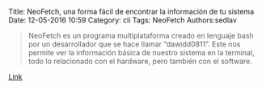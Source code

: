 Title: NeoFetch, una forma fácil de encontrar la información de tu sistema
Date: 12-05-2016 10:59
Category: cli
Tags: NeoFetch
Authors:sedlav

> NeoFetch es un programa multiplataforma creado en lenguaje bash por un desarrollador que se hace llamar “dawidd0811”. Este nos permite ver la información básica de nuestro sistema en la terminal, todo lo relacionado con el hardware, pero también con el software.

[Link](https://gutl.jovenclub.cu/neofetch-una-forma-facil-de-encontrar-informacion-de-tu-sistema/)
